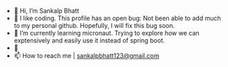 - 👋 Hi, I’m Sankalp Bhatt
- 👀 I like coding. This profile has an open bug: Not been able to add much to my personal github. Hopefully, I will fix this bug soon.
- 🌱 I’m currently learning micronaut. Trying to explore how we can exptensively and easily use it instead of spring boot.
- 💞️ 
- 📫 How to reach me | sankalpbhatt123@gmail.com

<!---
bhattsankalp/bhattsankalp is a ✨ special ✨ repository because its `README.md` (this file) appears on your GitHub profile.
You can click the Preview link to take a look at your changes.
--->
